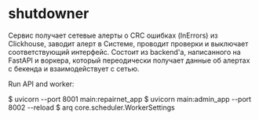 # shutdowner

Сервис получает сетевые алерты о CRC ошибках (InErrors) из Clickhouse, заводит алерт в Системе, проводит проверки и выключает соответствующий интерфейс.
Состоит из backend'а, написанного на FastAPI и воркера, который переодически получает данные об алертах с бекенда и взаимодействует с сетью.  

Run API and worker: 

$ uvicorn --port 8001 main:repairnet_app
$ uvicorn main:admin_app --port 8002 --reload
$ arq core.scheduler.WorkerSettings
